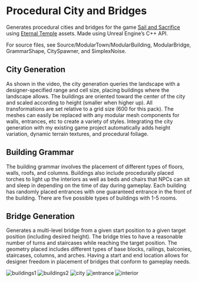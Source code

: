 # Procedural City and Bridges
Generates procedural cities and bridges for the game [Sail and Sacrifice](http://store.steampowered.com/app/792940/Sail_And_Sacrifice) using [Eternal Temple](https://www.unrealengine.com/marketplace/eternal-temple) assets. Made using Unreal Engine’s C++ API.  

For source files, see Source/ModularTown/ModularBuilding, ModularBridge, GrammarShape, CitySpawner, and SimplexNoise.  

## City Generation
As shown in the video, the city generation queries the landscape with a designer-specified range and cell size, placing buildings where the landscape allows. The buildings are oriented toward the center of the city and scaled according to height (smaller when higher up). All transformations are set relative to a grid size (600 for this pack). The meshes can easily be replaced with any modular mesh components for walls, entrances, etc to create a variety of styles. Integrating the city generation with my existing game project automatically adds height variation, dynamic terrain textures, and procedural foliage. 

## Building Grammar
The building grammar involves the placement of different types of floors, walls, roofs, and columns. Buildings also include procedurally placed torches to light up the interiors as well as beds and chairs that NPCs can sit and sleep in depending on the time of day during gameplay. Each building has randomly placed entrances with one guaranteed entrance in the front of the building. There are five possible types of buildings with 1-5 rooms.   

## Bridge Generation
Generates a multi-level bridge from a given start position to a given target position (including desired height). The bridge tries to have a reasonable number of turns and staircases while reaching the target position. The geometry placed includes different types of base blocks, railings, balconies, staircases, columns, and arches. Having a start and end location allows for designer freedom in placement of bridges that conform to gameplay needs.  

![buildings1](Images/buildings1.png)
![buildings2](Images/buildings2.png)
![city](Images/city2.png)
![entrance](Images/entrance.png)
![interior](Images/interior.png)
